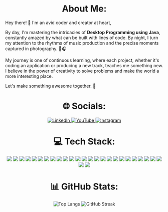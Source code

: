 
<h1 align="center">About Me: </h1>

Hey there! 👋 I'm an avid coder and creator at heart,

By day, I'm mastering the intricacies of **Desktop Programming using Java**, constantly amazed by what can be built with lines of code. By night, I turn my attention to the rhythms of music production and the precise moments captured in photography. 📸🎧

My journey is one of continuous learning, where each project, whether it's coding an application or producing a new track, teaches me something new. I believe in the power of creativity to solve problems and make the world a more interesting place.

Let's make something awesome together. 🚀


<h1 align="center">🌐 Socials: </h1>
<p align="center">
   <a href="https://www.linkedin.com/in/shefqet-cj-lame/">
    <img src="https://img.shields.io/badge/LinkedIn-%230077B5.svg?logo=linkedin&logoColor=white" alt="LinkedIn">
  </a>
  <a href="https://youtube.com/@themelodiccode">
    <img src="https://img.shields.io/badge/YouTube-%23FF0000.svg?logo=YouTube&logoColor=white" alt="YouTube">
  </a>
  <a href="https://instagram.com/themelodicc0de">
    <img src="https://img.shields.io/badge/Instagram-%23E4405F.svg?logo=Instagram&logoColor=white" alt="Instagram">
  </a>
</p>

<p></p>

<h1 align="center">💻 Tech Stack: </h1> 

<p align="center">
  <img src="https://img.shields.io/badge/java-%23ED8B00.svg?style=for-the-badge&logo=openjdk&logoColor=white">
  <img src="https://img.shields.io/badge/javascript-%23323330.svg?style=for-the-badge&logo=javascript&logoColor=%23F7DF1E">
  <img src="https://img.shields.io/badge/typescript-%23007ACC.svg?style=for-the-badge&logo=typescript&logoColor=white">
  <img src="https://img.shields.io/badge/python-3670A0?style=for-the-badge&logo=python&logoColor=ffdd54">
  <img src="https://img.shields.io/badge/html5-%23E34F26.svg?style=for-the-badge&logo=html5&logoColor=white">
  <img src="https://img.shields.io/badge/css3-%231572B6.svg?style=for-the-badge&logo=css3&logoColor=white">
  <img src="https://img.shields.io/badge/vercel-%23000000.svg?style=for-the-badge&logo=vercel&logoColor=white">
  <img src="https://img.shields.io/badge/netlify-%23000000.svg?style=for-the-badge&logo=netlify&logoColor=#00C7B7">
  <img src="https://img.shields.io/badge/Next-black?style=for-the-badge&logo=next.js&logoColor=white">
  <img src="https://img.shields.io/badge/NPM-%23CB3837.svg?style=for-the-badge&logo=npm&logoColor=white">
  <img src="https://img.shields.io/badge/node.js-6DA55F?style=for-the-badge&logo=node.js&logoColor=white">
  <img src="https://img.shields.io/badge/react-%2320232a.svg?style=for-the-badge&logo=react&logoColor=%2361DAFB">
  <img src="https://img.shields.io/badge/React_Router-CA4245?style=for-the-badge&logo=react-router&logoColor=white">
  <img src="https://img.shields.io/badge/React%20Hook%20Form-%23EC5990.svg?style=for-the-badge&logo=reacthookform&logoColor=white">
  <img src="https://img.shields.io/badge/redux-%23593d88.svg?style=for-the-badge&logo=redux&logoColor=white">
  <img src="https://img.shields.io/badge/styled--components-DB7093?style=for-the-badge&logo=styled-components&logoColor=white">
  <img src="https://img.shields.io/badge/tailwindcss-%2338B2AC.svg?style=for-the-badge&logo=tailwind-css&logoColor=white">
  <img src="https://img.shields.io/badge/vite-%23646CFF.svg?style=for-the-badge&logo=vite&logoColor=white">
  <img src="https://img.shields.io/badge/Firebase-039BE5?style=for-the-badge&logo=Firebase&logoColor=white">
  <img src="https://img.shields.io/badge/MongoDB-%234ea94b.svg?style=for-the-badge&logo=mongodb&logoColor=white">
  <img src="https://img.shields.io/badge/mysql-%2300000f.svg?style=for-the-badge&logo=mysql&logoColor=white">
  <img src="https://img.shields.io/badge/adobe%20illustrator-%23FF9A00.svg?style=for-the-badge&logo=adobe%20illustrator&logoColor=white">
  <img src="https://img.shields.io/badge/Adobe%20Lightroom-31A8FF.svg?style=for-the-badge&logo=Adobe%20Lightroom&logoColor=white">
  <img src="https://img.shields.io/badge/Adobe%20Lightroom%20Classic-31A8FF.svg?style=for-the-badge&logo=Adobe%20Lightroom%20Classic&logoColor=white">
  <img src="https://img.shields.io/badge/adobe%20photoshop-%2331A8FF.svg?style=for-the-badge&logo=adobe%20photoshop&logoColor=white">
  <img src="https://img.shields.io/badge/Adobe%20XD-470137?style=for-the-badge&logo=Adobe%20XD&logoColor=#FF61F6">
  <img src="https://img.shields.io/badge/Canva-%2300C4CC.svg?style=for-the-badge&logo=Canva&logoColor=white">
</p>

<h1 align="center"> 📊 GitHub Stats: </h1>

<p align="center" padding="10px">
  <img src="https://github-readme-stats.vercel.app/api/top-langs/?username=CetiJunior&theme=gruvbox&hide_border=false&include_all_commits=true&count_private=false&layout=compact" alt="Top Langs">
  <img src="https://github-readme-streak-stats.herokuapp.com/?user=CetiJunior&theme=gruvbox&hide_border=false" alt="GitHub Streak">
</p>
